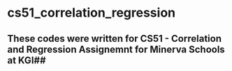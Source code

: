 # cs51_correlation_regression

## These codes were written for CS51 - Correlation and Regression Assignemnt for Minerva Schools at KGI##
